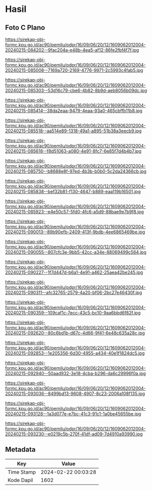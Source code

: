 # Hasil

## Foto C Plano

https://sirekap-obj-formc.kpu.go.id/ac90/pemilu/pdpr/16/09/06/20/12/1609062012004-20240215-084202--9fac204a-e48b-4ea5-af12-86fe2fbf4f7f.jpg

https://sirekap-obj-formc.kpu.go.id/ac90/pemilu/pdpr/16/09/06/20/12/1609062012004-20240215-085008--7169a720-2169-4776-9971-2c5993c4fab5.jpg

https://sirekap-obj-formc.kpu.go.id/ac90/pemilu/pdpr/16/09/06/20/12/1609062012004-20240215-085303--53d16c79-cbe6-4b82-8b9d-aeb8056b09dc.jpg

https://sirekap-obj-formc.kpu.go.id/ac90/pemilu/pdpr/16/09/06/20/12/1609062012004-20240215-085414--38da2eaa-9479-4eaa-93a0-465cbffb11b8.jpg

https://sirekap-obj-formc.kpu.go.id/ac90/pemilu/pdpr/16/09/06/20/12/1609062012004-20240215-085518--aa514e89-1318-49a1-a895-51b38a3eecb9.jpg

https://sirekap-obj-formc.kpu.go.id/ac90/pemilu/pdpr/16/09/06/20/12/1609062012004-20240215-085618--f8d51063-a080-4e91-8fc7-6e85f7d4b4b7.jpg

https://sirekap-obj-formc.kpu.go.id/ac90/pemilu/pdpr/16/09/06/20/12/1609062012004-20240215-085750--b8688e8f-97ed-4b3b-b0b0-5c2da24366cb.jpg

https://sirekap-obj-formc.kpu.go.id/ac90/pemilu/pdpr/16/09/06/20/12/1609062012004-20240215-085838--bef32b81-f130-4647-b889-eaa119b16501.jpg

https://sirekap-obj-formc.kpu.go.id/ac90/pemilu/pdpr/16/09/06/20/12/1609062012004-20240215-085923--e4e50c57-5fd0-4fc6-a5d9-88bae9e7b9f8.jpg

https://sirekap-obj-formc.kpu.go.id/ac90/pemilu/pdpr/16/09/06/20/12/1609062012004-20240215-090013--89b90efb-2409-413f-9bdb-4ee6865469be.jpg

https://sirekap-obj-formc.kpu.go.id/ac90/pemilu/pdpr/16/09/06/20/12/1609062012004-20240215-090055--807cfc3e-9bb5-42cc-a34e-88069499c564.jpg

https://sirekap-obj-formc.kpu.go.id/ac90/pemilu/pdpr/16/09/06/20/12/1609062012004-20240215-090227--1f7d447d-b6a1-4e91-a462-25aea42be245.jpg

https://sirekap-obj-formc.kpu.go.id/ac90/pemilu/pdpr/16/09/06/20/12/1609062012004-20240215-090311--afc32765-2579-4a20-bf06-2bc27e46430f.jpg

https://sirekap-obj-formc.kpu.go.id/ac90/pemilu/pdpr/16/09/06/20/12/1609062012004-20240215-090359--109caf1c-7ecc-43c5-bc10-9aa6bbd6f82f.jpg

https://sirekap-obj-formc.kpu.go.id/ac90/pemilu/pdpr/16/09/06/20/12/1609062012004-20240215-092620--80c6bd1b-d67c-4d66-9f41-6e48c635a28c.jpg

https://sirekap-obj-formc.kpu.go.id/ac90/pemilu/pdpr/16/09/06/20/12/1609062012004-20240215-092853--1e205356-6d30-4955-a434-40e1f1824dc5.jpg

https://sirekap-obj-formc.kpu.go.id/ac90/pemilu/pdpr/16/09/06/20/12/1609062012004-20240215-092940--50aad932-3e18-4cba-b296-da6c29996f0a.jpg

https://sirekap-obj-formc.kpu.go.id/ac90/pemilu/pdpr/16/09/06/20/12/1609062012004-20240215-093036--8499bd13-9608-4907-8c23-2006a108f135.jpg

https://sirekap-obj-formc.kpu.go.id/ac90/pemilu/pdpr/16/09/06/20/12/1609062012004-20240215-093128--1a3d077e-e7bc-41c3-91c1-1a0be45655be.jpg

https://sirekap-obj-formc.kpu.go.id/ac90/pemilu/pdpr/16/09/06/20/12/1609062012004-20240215-093230--e0219c5b-270f-41df-ad09-7d4910a93990.jpg


## Metadata

| Key        | Value               |
| ---------- | ------------------- |
| Time Stamp | 2024-02-22 00:03:28 |
| Kode Dapil | 1602                |




